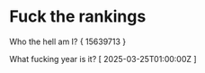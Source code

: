 # Fuck the rankings

Who the hell am I?
{ 15639713 }

What fucking year is it?
[ 2025-03-25T01:00:00Z ]

